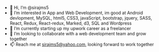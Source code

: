 - 👋 Hi, I’m @sirajms5
- 👀 I’m interested in App and Web Development, im good at Android devlopment, MySQL, html5, CSS3, javaScript, bootstrap, jquery, SASS, React, Redux, React-redux, Marked, d3, SQL and Wordpress
- 🌱 I’m currently starting up my upwork career as a freelancer
- 💞️ I’m looking to collaborate with a web development team and grow together
- 📫 Reach me at sirajms5@yahoo.com, looking forward to work together

<!---
sirajms5/sirajms5 is a ✨ special ✨ repository because its `README.md` (this file) appears on your GitHub profile.
You can click the Preview link to take a look at your changes.
--->
